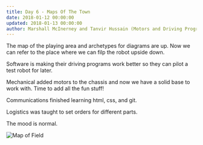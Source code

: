 ```yaml
---
title: Day 6 - Maps Of The Town
date: 2018-01-12 00:00:00
updated: 2018-01-13 00:00:00
author: Marshall McInerney and Tanvir Hussain (Motors and Driving Programs)
---
```


The map of the playing area  and archetypes for diagrams are up. Now we can refer to the place where we can filp the robot upside down.

Software is making their driving programs work better so they can pilot a test robot for later.

Mechanical added motors to the chassis and now we have a solid base to work with. Time to add all the fun stuff!

Communications finished learning html, css, and git.

Logistics was taught to set orders for different parts.

The mood is normal.

![Map of Field](/images/20180112/map-of-field.jpg)
